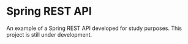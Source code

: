 # Spring REST API

An example of a Spring REST API developed for study purposes.
This project is still under development.